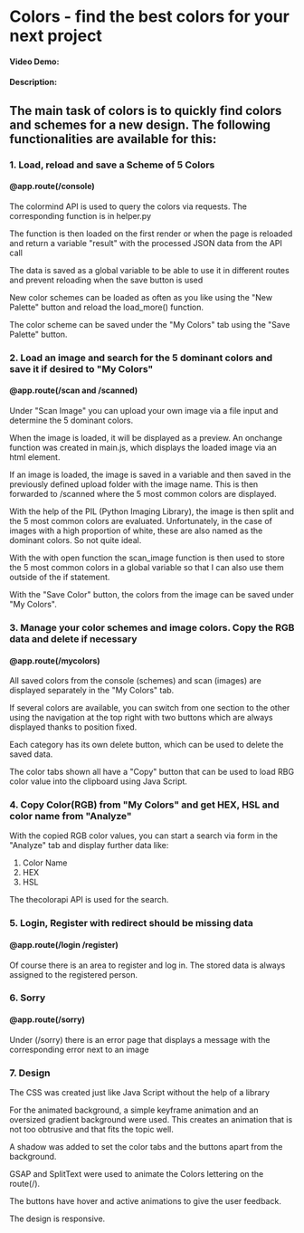 # Colors - find the best colors for your next project
#### Video Demo:  <URL HERE>
#### Description:

## The main task of colors is to quickly find colors and schemes for a new design. The following functionalities are available for this:

### 1. Load, reload and save a Scheme of 5 Colors
#### @app.route(/console)

The colormind API is used to query the colors via requests. The corresponding function is in helper.py

The function is then loaded on the first render or when the page is reloaded and return a variable "result" with the processed JSON data from the API call

The data is saved as a global variable to be able to use it in different routes and prevent reloading when the save button is used

New color schemes can be loaded as often as you like using the "New Palette" button and reload the load_more() function.

The color scheme can be saved under the "My Colors" tab using the "Save Palette" button.


### 2. Load an image and search for the 5 dominant colors and save it if desired to "My Colors"
#### @app.route(/scan and /scanned)

Under "Scan Image" you can upload your own image via a file input and determine the 5 dominant colors.

When the image is loaded, it will be displayed as a preview. An onchange function was created in main.js, which displays the loaded image via an html element.

If an image is loaded, the image is saved in a variable and then saved in the previously defined upload folder with the image name. This is then forwarded to /scanned where the 5 most common colors are displayed.

With the help of the PIL (Python Imaging Library), the image is then split and the 5 most common colors are evaluated. Unfortunately, in the case of images with a high proportion of white, these are also named as the dominant colors. So not quite ideal.

With the with open function the scan_image function is then used to store the 5 most common colors in a global variable so that I can also use them outside of the if statement.

With the "Save Color" button, the colors from the image can be saved under "My Colors".


### 3. Manage your color schemes and image colors. Copy the RGB data and delete if necessary
#### @app.route(/mycolors)

All saved colors from the console (schemes) and scan (images) are displayed separately in the "My Colors" tab.

If several colors are available, you can switch from one section to the other using the navigation at the top right with two buttons which are always displayed thanks to position fixed.

Each category has its own delete button, which can be used to delete the saved data.

The color tabs shown all have a "Copy" button that can be used to load RBG color value into the clipboard using Java Script.

### 4. Copy Color(RGB) from "My Colors" and get HEX, HSL and color name from "Analyze"

With the copied RGB color values, you can start a search via form in the "Analyze" tab and display further data like:

1. Color Name
2. HEX
3. HSL

The thecolorapi API is used for the search.

### 5. Login, Register with redirect should be missing data
#### @app.route(/login /register)

Of course there is an area to register and log in. The stored data is always assigned to the registered person.


### 6. Sorry
#### @app.route(/sorry)

Under (/sorry) there is an error page that displays a message with the corresponding error next to an image

### 7. Design

The CSS was created just like Java Script without the help of a library

For the animated background, a simple keyframe animation and an oversized gradient background were used. This creates an animation that is not too obtrusive and that fits the topic well.

A shadow was added to set the color tabs and the buttons apart from the background.

GSAP and SplitText were used to animate the Colors lettering on the route(/).

The buttons have hover and active animations to give the user feedback.

The design is responsive.

